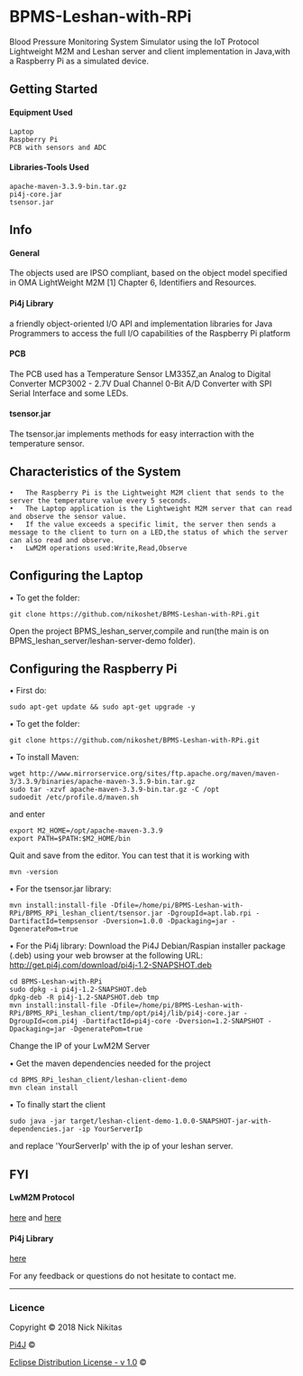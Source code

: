 # BPMS-Leshan-with-RPi
Blood Pressure Monitoring System Simulator using the IoT Protocol Lightweight M2M  and Leshan server and client implementation in Java,with a Raspberry Pi as a simulated device. 

## Getting Started
#### Equipment Used
```
Laptop
Raspberry Pi  
PCB with sensors and ADC
```
#### Libraries-Tools Used 
```
apache-maven-3.3.9-bin.tar.gz
pi4j-core.jar
tsensor.jar
```

## Info
#### General
The objects used are IPSO compliant, based on the object model specified in OMA LightWeight M2M [1] Chapter 6, Identifiers and Resources.

#### Pi4j Library
a friendly object-oriented I/O API and implementation libraries for Java Programmers to access the full I/O capabilities of the Raspberry Pi platform
#### PCB
The PCB used has a Temperature Sensor LM335Z,an Analog to Digital Converter MCP3002 - 2.7V Dual Channel 0-Bit A/D Converter with SPI Serial Interface and some LEDs.

#### tsensor.jar
The tsensor.jar implements methods for easy interraction with the temperature sensor.

## Characteristics of the System
```
•   The Raspberry Pi is the Lightweight M2M client that sends to the server the temperature value every 5 seconds.
•   The Laptop application is the Lightweight M2M server that can read and observe the sensor value.
•   If the value exceeds a specific limit, the server then sends a message to the client to turn on a LED,the status of which the server can also read and observe. 
•   LwM2M operations used:Write,Read,Observe
```

## Configuring the Laptop
•  To  get the folder:
```
git clone https://github.com/nikoshet/BPMS-Leshan-with-RPi.git
```
Open the project BPMS_leshan_server,compile and run(the main is on BPMS_leshan_server/leshan-server-demo folder).

## Configuring the Raspberry Pi
•  First do:
```
sudo apt-get update && sudo apt-get upgrade -y
```
•  To  get the folder:
```
git clone https://github.com/nikoshet/BPMS-Leshan-with-RPi.git
```
•  To install Maven:
```
wget http://www.mirrorservice.org/sites/ftp.apache.org/maven/maven-3/3.3.9/binaries/apache-maven-3.3.9-bin.tar.gz
sudo tar -xzvf apache-maven-3.3.9-bin.tar.gz -C /opt
sudoedit /etc/profile.d/maven.sh
```
and enter
```
export M2_HOME=/opt/apache-maven-3.3.9
export PATH=$PATH:$M2_HOME/bin
```
Quit and save from the editor.
You can test that it is working with
```
mvn -version
```
•  For the tsensor.jar library:
```
mvn install:install-file -Dfile=/home/pi/BPMS-Leshan-with-RPi/BPMS_RPi_leshan_client/tsensor.jar -DgroupId=apt.lab.rpi -DartifactId=tempsensor -Dversion=1.0.0 -Dpackaging=jar -DgeneratePom=true
```
•  For the Pi4j library:
Download the Pi4J Debian/Raspian installer package (.deb) using your web browser at the following URL:
http://get.pi4j.com/download/pi4j-1.2-SNAPSHOT.deb
```
cd BPMS-Leshan-with-RPi
sudo dpkg -i pi4j-1.2-SNAPSHOT.deb
dpkg-deb -R pi4j-1.2-SNAPSHOT.deb tmp
mvn install:install-file -Dfile=/home/pi/BPMS-Leshan-with-RPi/BPMS_RPi_leshan_client/tmp/opt/pi4j/lib/pi4j-core.jar -DgroupId=com.pi4j -DartifactId=pi4j-core -Dversion=1.2-SNAPSHOT -Dpackaging=jar -DgeneratePom=true
```
Change the IP of your LwM2M Server

•  Get the maven dependencies needed for the project
```
cd BPMS_RPi_leshan_client/leshan-client-demo
mvn clean install
```
•  To finally start the client
```
sudo java -jar target/leshan-client-demo-1.0.0-SNAPSHOT-jar-with-dependencies.jar -ip YourServerIp
```
and replace 'YourServerIp' with the ip of your leshan server.


## FYI

#### LwM2M Protocol 
[here](http://www.openmobilealliance.org/release/LightweightM2M/V1_0-20160407-C/OMA-TS-LightweightM2M-V1_0-20160407-C.pdf) and [here](https://github.com/eclipse/leshan) 

#### Pi4j Library
[here](http://pi4j.com/index.html)

For any feedback or questions do not hesitate to contact me.

--- 
### Licence
Copyright © 2018 Nick Nikitas

[Pi4J](https://pi4j.com/1.2/license.html) ©

[Eclipse Distribution License - v 1.0](https://www.eclipse.org/org/documents/edl-v10.php) ©
